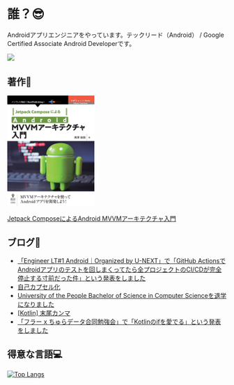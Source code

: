 # 誰？😎

Androidアプリエンジニアをやっています。テックリード（Android） / Google Certified Associate Android Developerです。

<img src="https://api.accredible.com/v1/frontend/credential_website_embed_image/badge/22745791?key=91642f55a8d5ce14b85a29e0884729eb3a09a45d02d2f24fc8d7ebf1c6fed1cd" />

## 著作📝

<img src="https://github.com/okuzawats/okuzawats/raw/main/img/mvvm.jpg" width="200" >

[Jetpack ComposeによるAndroid MVVMアーキテクチャ入門](https://nextpublishing.jp/book/13660.html)

## ブログ🚀
<!-- BLOG-POST-LIST:START -->
- [「Engineer LT#1 Android｜Organized by U-NEXT」で「GitHub ActionsでAndroidアプリのテストを回しまくってたら全プロジェクトのCI/CDが完全停止する寸前だった件」という発表をしました](https://okuzawats.com/blog/halt-github-actions/)
- [自己カプセル化](https://okuzawats.com/blog/self-encapsulation/)
- [University of the People Bachelor of Science in Computer Scienceを退学になりました](https://okuzawats.com/blog/withdrawal-from-university-of-the-people/)
- [[Kotlin] 末尾カンマ](https://okuzawats.com/blog/kotlin-trailing-commas/)
- [「フラー x ちゅらデータ合同勉強会」で「Kotlinのifを愛でる」という発表をしました](https://okuzawats.com/blog/love-kotlin-if/)
<!-- BLOG-POST-LIST:END -->

## 得意な言語💻
[![Top Langs](https://github-readme-stats.vercel.app/api/top-langs/?username=okuzawats)](https://github.com/anuraghazra/github-readme-stats)
